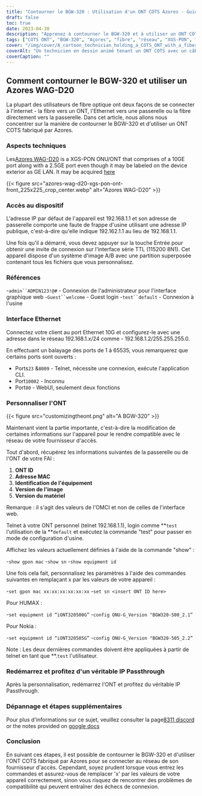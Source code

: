 ```yaml
---
title: "Contourner le BGW-320 : Utilisation d'un ONT COTS Azores - Guide étape par étape"
draft: false
toc: true
date: 2023-04-30
description: "Apprenez à contourner le BGW-320 et à utiliser un ONT COTS fabriqué par Azores pour vous connecter au réseau de votre FAI grâce à ce guide facile à suivre."
tags: ["COTS ONT", "BGW-320", "Açores", "fibre", "réseau", "XGS-PON", "Ethernet", "Passage IP", "personnalisation", "FAI", "ont ID", "Adresse MAC", "ID de l'équipement", "image version", "version du matériel", "telnet", "Application CLI", "interface graphique web", "mode de configuration d'usine", "problèmes de compatibilité"]
cover: "/img/cover/A_cartoon_technician_holding_a_COTS_ONT_with_a_fiber_cable.png"
coverAlt: "Un technicien en dessin animé tenant un ONT COTS avec un câble en fibre optique en arrière-plan."
coverCaption: ""
---
```


## Comment contourner le BGW-320 et utiliser un Azores WAG-D20

La plupart des utilisateurs de fibre optique ont deux façons de se connecter à l'internet - la fibre vers un ONT, l'Ethernet vers une passerelle ou la fibre directement vers la passerelle. Dans cet article, nous allons nous concentrer sur la manière de contourner le BGW-320 et d'utiliser un ONT COTS fabriqué par Azores.

### Aspects techniques

Les[Azores WAG-D20](https://cdn.shopifycdn.net/s/files/1/0280/5153/8029/files/Azores_Product_Specification_-_WAG-D20_v0.6.pdf?v=1604914153) is a XGS-PON ONU/ONT that comprises of a 10GE port along with a 2.5GE port even though it may be labeled on the device exterior as GE LAN. It may be acquired [here](https://www.balticnetworks.com/products/azores-1x-10gbe-1x-2-5gbe-intel-based-xgspon-ont)

{{< figure src="azores-wag-d20-xgs-pon-ont-front_225x225_crop_center.webp" alt="Azores WAG-D20" >}}

### Accès au dispositif

L'adresse IP par défaut de l'appareil est 192.168.1.1 et son adresse de passerelle comporte une faute de frappe d'usine utilisant une adresse IP publique, c'est-à-dire qu'elle indique 192.162.1.1 au lieu de 192.168.1.1.

Une fois qu'il a démarré, vous devez appuyer sur la touche Entrée pour obtenir une invite de connexion sur l'interface série TTL (115200 8N1). Cet appareil dispose d'un système d'image A/B avec une partition superposée contenant tous les fichiers que vous personnalisez.
 
### Références

-`admin``ADMIN123!@#` - Connexion de l'administrateur pour l'interface graphique web
-`Guest``welcome` - Guest login
-`test``default` - Connexion à l'usine

### Interface Ethernet

Connectez votre client au port Ethernet 10G et configurez-le avec une adresse dans le réseau 192.168.1.x/24 comme - 192.168.1.2/255.255.255.0.

En effectuant un balayage des ports de 1 à 65535, vous remarquerez que certains ports sont ouverts :

- Ports`23` &`8009` - Telnet, nécessite une connexion, exécute l'application CLI.
- Port`10002` - Inconnu
- Port`80` - WebUI, seulement deux fonctions

### Personnaliser l'ONT

{{< figure src="customizingtheont.png" alt="A BGW-320" >}}

Maintenant vient la partie importante, c'est-à-dire la modification de certaines informations sur l'appareil pour le rendre compatible avec le réseau de votre fournisseur d'accès.

Tout d'abord, récupérez les informations suivantes de la passerelle ou de l'ONT de votre FAI :

1. **ONT ID**
2. **Adresse MAC**
3. **Identification de l'équipement**
4. **Version de l'image**
5. **Version du matériel**

Remarque : il s'agit des valeurs de l'OMCI et non de celles de l'interface web.

Telnet à votre ONT personnel (telnet 192.168.1.1), login comme **`test` l'utilisation de la **`default` et exécutez la commande "test" pour passer en mode de configuration d'usine.

Affichez les valeurs actuellement définies à l'aide de la commande "show" :

-`show gpon mac`
-`show sn`
-`show equipment id`

Une fois cela fait, personnalisez les paramètres à l'aide des commandes suivantes en remplaçant x par les valeurs de votre appareil :

-`set gpon mac xx:xx:xx:xx:xx:xx`
-`set sn <insert ONT ID here>`

Pour HUMAX :

-`set equipment id “iONT320500G”`
-`config ONU-G_Version "BGW320-500_2.1”`

Pour Nokia :

-`set equipment id “iONT320505G”`
-`config ONU-G_Version "BGW320-505_2.2”`

Note : Les deux dernières commandes doivent être appliquées à partir de telnet en tant que **.`test` l'utilisateur.

### Redémarrez et profitez d'un véritable IP Passthrough

Après la personnalisation, redémarrez l'ONT et profitez du véritable IP Passthrough.

### Dépannage et étapes supplémentaires
Pour plus d'informations sur ce sujet, veuillez consulter la page[8311 discord](https://discord.gg/XbTWBbSG4p) or the notes provided on [google docs](https://docs.google.com/document/d/13gucfDOf8X9ptkj5BOg12V0xcqqDZDnvROJpW5CIpJ4/)

### Conclusion

En suivant ces étapes, il est possible de contourner le BGW-320 et d'utiliser l'ONT COTS fabriqué par Azores pour se connecter au réseau de son fournisseur d'accès. Cependant, soyez prudent lorsque vous entrez les commandes et assurez-vous de remplacer 'x' par les valeurs de votre appareil correctement, sinon vous risquez de rencontrer des problèmes de compatibilité qui peuvent entraîner des échecs de connexion.


